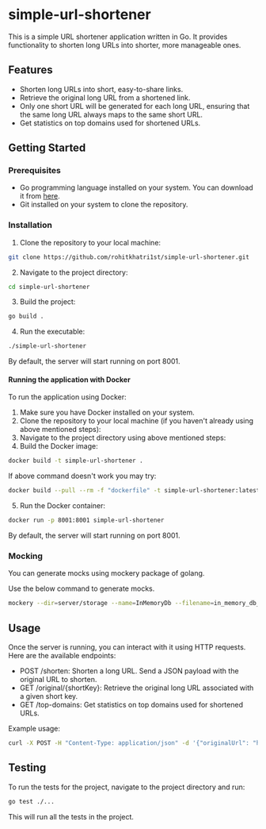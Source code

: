 # simple-url-shortener
This is a simple URL shortener application written in Go. It provides functionality to shorten long URLs into shorter, more manageable ones.

## Features

- Shorten long URLs into short, easy-to-share links.
- Retrieve the original long URL from a shortened link.
- Only one short URL will be generated for each long URL, ensuring that the same long URL always maps to the same short URL.
- Get statistics on top domains used for shortened URLs.

## Getting Started

### Prerequisites

- Go programming language installed on your system. You can download it from [here](https://golang.org/dl/).
- Git installed on your system to clone the repository.

### Installation

1. Clone the repository to your local machine:

```bash
git clone https://github.com/rohitkhatri1st/simple-url-shortener.git
```

2. Navigate to the project directory:
```bash
cd simple-url-shortener
```

3. Build the project:
```bash
go build .
```

4. Run the executable:
```bash
./simple-url-shortener
```
By default, the server will start running on port 8001.

#### Running the application with Docker
To run the application using Docker:

1. Make sure you have Docker installed on your system.
2. Clone the repository to your local machine (if you haven't already using above mentioned steps):
3. Navigate to the project directory using above mentioned steps:
4. Build the Docker image: 
```bash
docker build -t simple-url-shortener .
```
If above command doesn't work you may try:
```bash
docker build --pull --rm -f "dockerfile" -t simple-url-shortener:latest "."
```
5. Run the Docker container:
```bash
docker run -p 8001:8001 simple-url-shortener
```
By default, the server will start running on port 8001.


### Mocking
You can generate mocks using mockery package of golang.

Use the below command to generate mocks.
```bash
mockery --dir=server/storage --name=InMemoryDb --filename=in_memory_db_mock.go --output=server/mocks --outpkg=mocks
```

## Usage
Once the server is running, you can interact with it using HTTP requests. Here are the available endpoints:

- POST /shorten: Shorten a long URL. Send a JSON payload with the original URL to shorten.
- GET /original/{shortKey}: Retrieve the original long URL associated with a given short key.
- GET /top-domains: Get statistics on top domains used for shortened URLs.

Example usage:
```bash
curl -X POST -H "Content-Type: application/json" -d '{"originalUrl": "http://example.com"}' http://localhost:8001/shorten
```

## Testing
To run the tests for the project, navigate to the project directory and run:
```bash
go test ./...
```
This will run all the tests in the project.